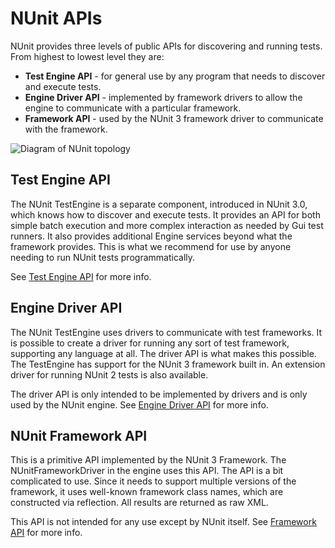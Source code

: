 # NUnit APIs

NUnit provides three levels of public APIs for discovering and running tests. From highest to lowest level they are:

* **Test Engine API** - for general use by any program that needs to discover and execute tests.
* **Engine Driver API** - implemented by framework drivers to allow the engine to communicate with a particular
  framework.
* **Framework API** - used by the NUnit 3 framework driver to communicate with the framework.

![Diagram of NUnit topology](~/images/nunit-topology.png)

## Test Engine API

The NUnit TestEngine is a separate component, introduced in NUnit 3.0, which knows how to discover and execute tests. It
provides an API for both simple batch execution and more complex interaction as needed by Gui test runners. It also
provides additional Engine services beyond what the framework provides. This is what we recommend for use by anyone
needing to run NUnit tests programmatically.

See [Test Engine API](xref:testengineapi) for more info.

## Engine Driver API

The NUnit TestEngine uses drivers to communicate with test frameworks. It is possible to create a driver for running any
sort of test framework, supporting any language at all. The driver API is what makes this possible. The TestEngine has
support for the NUnit 3 framework built in. An extension driver for running NUnit 2 tests is also available.

The driver API is only intended to be implemented by drivers and is only used by the NUnit engine. See [Engine Driver
API](xref:frameworkdrivers) for more info.

## NUnit Framework API

This is a primitive API implemented by the NUnit 3 Framework. The NUnitFrameworkDriver in the engine uses this API. The
API is a bit complicated to use. Since it needs to support multiple versions of the framework, it uses well-known
framework class names, which are constructed via reflection. All results are returned as raw XML.

This API is not intended for any use except by NUnit itself. See [Framework API](Framework-Api.md) for more info.
